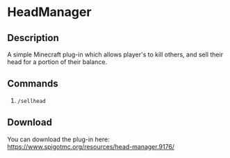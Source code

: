 # HeadManager

## Description

A simple Minecraft plug-in which allows player's to kill others, and sell their head for a portion of their balance.

## Commands

1. `/sellhead`

## Download

You can download the plug-in here: https://www.spigotmc.org/resources/head-manager.9176/
